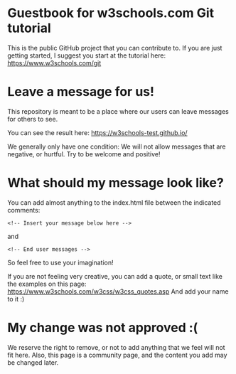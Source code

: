 # Guestbook for w3schools.com Git tutorial

This is the public GitHub project that you can contribute to.
If you are just getting started, I suggest you start at the tutorial here: https://www.w3schools.com/git

# Leave a message for us!
This repository is meant to be a place where our users can leave messages for others to see.

You can see the result here: https://w3schools-test.github.io/

We generally only have one condition: 
We will not allow messages that are negative, or hurtful. Try to be welcome and positive!

# What should my message look like?

You can add almost anything to the index.html file between the indicated comments:

`<!-- Insert your message below here -->`

and

`<!-- End user messages -->`

So feel free to use your imagination!

If you are not feeling very creative, you can add a quote, or small text like the examples on this page: https://www.w3schools.com/w3css/w3css_quotes.asp
And add your name to it :)

# My change was not approved :(

We reserve the right to remove, or not to add anything that we feel will not fit here.
Also, this page is a community page, and the content you add may be changed later.

